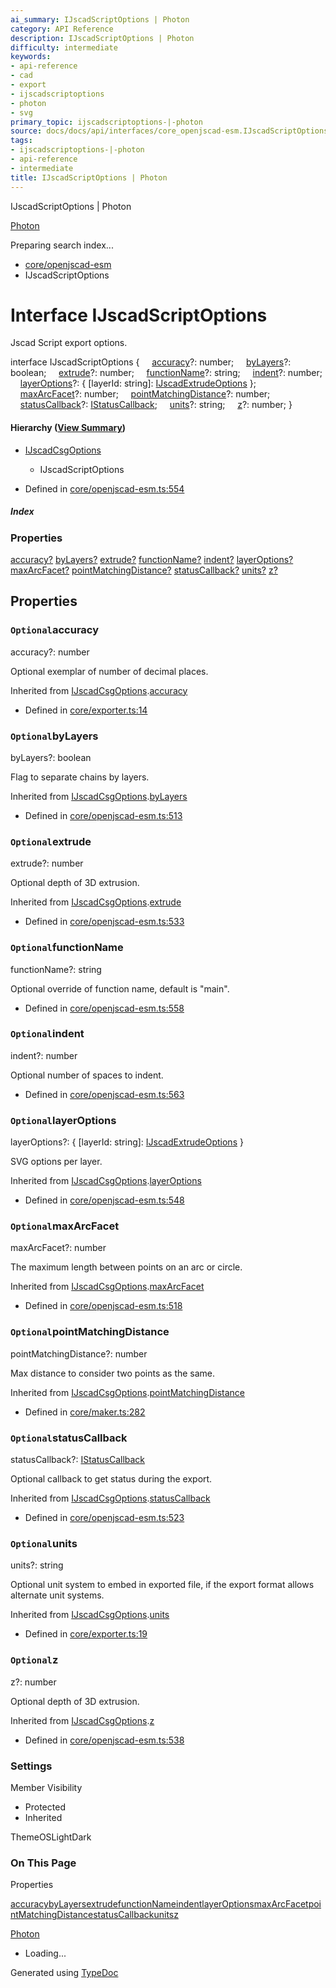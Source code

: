 ```yaml
---
ai_summary: IJscadScriptOptions | Photon
category: API Reference
description: IJscadScriptOptions | Photon
difficulty: intermediate
keywords:
- api-reference
- cad
- export
- ijscadscriptoptions
- photon
- svg
primary_topic: ijscadscriptoptions-|-photon
source: docs/docs/api/interfaces/core_openjscad-esm.IJscadScriptOptions.html
tags:
- ijscadscriptoptions-|-photon
- api-reference
- intermediate
title: IJscadScriptOptions | Photon
---
```

IJscadScriptOptions | Photon

[Photon](../index.md)




Preparing search index...

* [core/openjscad-esm](../modules/core_openjscad-esm.md)
* IJscadScriptOptions

# Interface IJscadScriptOptions

Jscad Script export options.

interface IJscadScriptOptions {
    [accuracy](#accuracy)?: number;
    [byLayers](#bylayers)?: boolean;
    [extrude](#extrude)?: number;
    [functionName](#functionname)?: string;
    [indent](#indent)?: number;
    [layerOptions](#layeroptions)?: { [layerId: string]: [IJscadExtrudeOptions](core_openjscad-esm.IJscadExtrudeOptions.md) };
    [maxArcFacet](#maxarcfacet)?: number;
    [pointMatchingDistance](#pointmatchingdistance)?: number;
    [statusCallback](#statuscallback)?: [IStatusCallback](core_openjscad-esm.IStatusCallback.md);
    [units](#units)?: string;
    [z](#z)?: number;
}

#### Hierarchy ([View Summary](../hierarchy.md#core/openjscad-esm.IJscadScriptOptions))

* [IJscadCsgOptions](core_openjscad-esm.IJscadCsgOptions.md)
  + IJscadScriptOptions

* Defined in [core/openjscad-esm.ts:554](https://github.com/mwhite454/photon/blob/main/packages/photon/src/core/openjscad-esm.ts#L554)

##### Index

### Properties

[accuracy?](#accuracy)
[byLayers?](#bylayers)
[extrude?](#extrude)
[functionName?](#functionname)
[indent?](#indent)
[layerOptions?](#layeroptions)
[maxArcFacet?](#maxarcfacet)
[pointMatchingDistance?](#pointmatchingdistance)
[statusCallback?](#statuscallback)
[units?](#units)
[z?](#z)

## Properties

### `Optional`accuracy

accuracy?: number

Optional exemplar of number of decimal places.

Inherited from [IJscadCsgOptions](core_openjscad-esm.IJscadCsgOptions.md).[accuracy](core_openjscad-esm.IJscadCsgOptions.md#accuracy)

* Defined in [core/exporter.ts:14](https://github.com/mwhite454/photon/blob/main/packages/photon/src/core/exporter.ts#L14)

### `Optional`byLayers

byLayers?: boolean

Flag to separate chains by layers.

Inherited from [IJscadCsgOptions](core_openjscad-esm.IJscadCsgOptions.md).[byLayers](core_openjscad-esm.IJscadCsgOptions.md#bylayers)

* Defined in [core/openjscad-esm.ts:513](https://github.com/mwhite454/photon/blob/main/packages/photon/src/core/openjscad-esm.ts#L513)

### `Optional`extrude

extrude?: number

Optional depth of 3D extrusion.

Inherited from [IJscadCsgOptions](core_openjscad-esm.IJscadCsgOptions.md).[extrude](core_openjscad-esm.IJscadCsgOptions.md#extrude)

* Defined in [core/openjscad-esm.ts:533](https://github.com/mwhite454/photon/blob/main/packages/photon/src/core/openjscad-esm.ts#L533)

### `Optional`functionName

functionName?: string

Optional override of function name, default is "main".

* Defined in [core/openjscad-esm.ts:558](https://github.com/mwhite454/photon/blob/main/packages/photon/src/core/openjscad-esm.ts#L558)

### `Optional`indent

indent?: number

Optional number of spaces to indent.

* Defined in [core/openjscad-esm.ts:563](https://github.com/mwhite454/photon/blob/main/packages/photon/src/core/openjscad-esm.ts#L563)

### `Optional`layerOptions

layerOptions?: { [layerId: string]: [IJscadExtrudeOptions](core_openjscad-esm.IJscadExtrudeOptions.md) }

SVG options per layer.

Inherited from [IJscadCsgOptions](core_openjscad-esm.IJscadCsgOptions.md).[layerOptions](core_openjscad-esm.IJscadCsgOptions.md#layeroptions)

* Defined in [core/openjscad-esm.ts:548](https://github.com/mwhite454/photon/blob/main/packages/photon/src/core/openjscad-esm.ts#L548)

### `Optional`maxArcFacet

maxArcFacet?: number

The maximum length between points on an arc or circle.

Inherited from [IJscadCsgOptions](core_openjscad-esm.IJscadCsgOptions.md).[maxArcFacet](core_openjscad-esm.IJscadCsgOptions.md#maxarcfacet)

* Defined in [core/openjscad-esm.ts:518](https://github.com/mwhite454/photon/blob/main/packages/photon/src/core/openjscad-esm.ts#L518)

### `Optional`pointMatchingDistance

pointMatchingDistance?: number

Max distance to consider two points as the same.

Inherited from [IJscadCsgOptions](core_openjscad-esm.IJscadCsgOptions.md).[pointMatchingDistance](core_openjscad-esm.IJscadCsgOptions.md#pointmatchingdistance)

* Defined in [core/maker.ts:282](https://github.com/mwhite454/photon/blob/main/packages/photon/src/core/maker.ts#L282)

### `Optional`statusCallback

statusCallback?: [IStatusCallback](core_openjscad-esm.IStatusCallback.md)

Optional callback to get status during the export.

Inherited from [IJscadCsgOptions](core_openjscad-esm.IJscadCsgOptions.md).[statusCallback](core_openjscad-esm.IJscadCsgOptions.md#statuscallback)

* Defined in [core/openjscad-esm.ts:523](https://github.com/mwhite454/photon/blob/main/packages/photon/src/core/openjscad-esm.ts#L523)

### `Optional`units

units?: string

Optional unit system to embed in exported file, if the export format allows alternate unit systems.

Inherited from [IJscadCsgOptions](core_openjscad-esm.IJscadCsgOptions.md).[units](core_openjscad-esm.IJscadCsgOptions.md#units)

* Defined in [core/exporter.ts:19](https://github.com/mwhite454/photon/blob/main/packages/photon/src/core/exporter.ts#L19)

### `Optional`z

z?: number

Optional depth of 3D extrusion.

Inherited from [IJscadCsgOptions](core_openjscad-esm.IJscadCsgOptions.md).[z](core_openjscad-esm.IJscadCsgOptions.md#z)

* Defined in [core/openjscad-esm.ts:538](https://github.com/mwhite454/photon/blob/main/packages/photon/src/core/openjscad-esm.ts#L538)

### Settings

Member Visibility

* Protected
* Inherited

ThemeOSLightDark

### On This Page

Properties

[accuracy](#accuracy)[byLayers](#bylayers)[extrude](#extrude)[functionName](#functionname)[indent](#indent)[layerOptions](#layeroptions)[maxArcFacet](#maxarcfacet)[pointMatchingDistance](#pointmatchingdistance)[statusCallback](#statuscallback)[units](#units)[z](#z)

[Photon](../index.md)

* Loading...

Generated using [TypeDoc](https://typedoc.org/)
